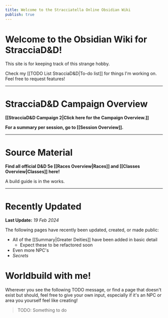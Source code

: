 ```yaml
---
title: Welcome to the Stracciatella Online Obsidian Wiki
publish: true
---
```

# Welcome to the Obsidian Wiki for StracciaD&D! 
This site is for keeping track of this strange hobby.

Check my [[TODO List StracciaD&D|To-do list]] for things I'm working on. Feel free to request features!
***
# StracciaD&D Campaign Overview
**[[StracciaD&D Campaign 2|Click here for the Campaign Overview.]]**

**For a summary per session, go to [[Session Overview]].**
***
# Source Material
 **Find all official D&D 5e [[Races Overview|Races]] and [[Classes Overview|Classes]] here!**
 
 A build guide is in the works.
***
# Recently Updated
**Last Update:** *19 Feb 2024*

The following pages have recently been updated, created, or made public:
- All of the [[Summary|Greater Deities]] have been added in basic detail
	- Expect these to be refactored soon
- Even more NPC's
- *Secrets*
# Worldbuild with me!
Wherever you see the following TODO message, or find a page that doesn't exist but should, feel free to give your own input, especially if it's an NPC or area you yourself feel like creating!
> TODO: Something to do